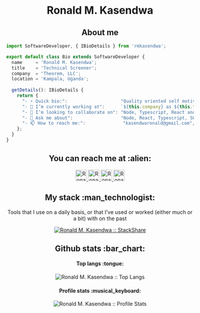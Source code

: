 <h1 align="center">Ronald M. Kasendwa</h1>

<h2 align="center">About me</h2>

```ts
import SoftwareDeveloper, { IBioDetails } from 'rmkasendwa';

export default class Bio extends SoftwareDeveloper {
  name     = 'Ronald M. Kasendwa';
  title    = 'Technical Screener';
  company  = 'Theorem, LLC';
  location = 'Kampala, Uganda';
  
  getDetails(): IBioDetails {
    return {
      "- ⚡ Quick bio:":                    "Quality oriented self motivating engineer that is commercially-ware, evolving and enthusiastic about building stuff",
      "- 🔭 I’m currently working at":      `${this.company} as ${this.title}`,
      "- 👯 I’m looking to collaborate on": "Node, Typescript, React and Docker related projects",
      "- 💬 Ask me about":                  "Node, React, Typescript, SQL, Software Design & Architecture, Web-Dev and CI/CD Pipelines",
      "- 📫 How to reach me:":              "kasendwaronald@gmail.com",
    };
  }
}
```

<h2 align="center">You can reach me at :alien:</h2>

<p align="center">
  <a href="mailto:kasendwaronald@gmail.com">
    <img src="https://www.vectorlogo.zone/logos/gmail/gmail-icon.svg" alt="Ronald M. Kasendwa's LinkedIn Profile" height="30" width="30">
  </a>

  <a href="https://www.linkedin.com/in/rmkasendwa/">
    <img src="https://www.vectorlogo.zone/logos/linkedin/linkedin-icon.svg" alt="Ronald M. Kasendwa's LinkedIn Profile" height="30" width="30">
  </a>

  <a href="https://stackoverflow.com/users/4773354/ronald-m-kasendwa?tab=profile">
    <img src="https://www.vectorlogo.zone/logos/stackoverflow/stackoverflow-icon.svg" alt="Ronald M. Kasendwa's Stack Overflow Profile" height="30" width="30">
  </a>

  <a href="https://stackexchange.com/users/6119325/ronald-m-kasendwa">
    <img src="https://www.vectorlogo.zone/logos/stackexchange/stackexchange-icon.svg" alt="Ronald M. Kasendwa's Stack Exchange Profile" height="30" width="30">
  </a>
</p>

<h2 align="center">My stack :man_technologist:</h2>

<p align="center">Tools that I use on a daily basis, or that I've used or worked (either much or a bit) with on the past</p>
<p align="center">
  <a href="https://stackshare.io/rmkasendwa/my-stack">
    <img src="http://img.shields.io/badge/tech-stack-0690fa.svg?style=flat" alt="Ronald M. Kasendwa :: StackShare" />
  </a>
</p>

<h2 align="center">Github stats :bar_chart:</h2>

<h4 align="center">Top langs :tongue:</h4>

<p align="center"><img src="https://github-readme-stats.vercel.app/api/top-langs/?username=rmkasendwa&langs_count=10&theme=tokyonight&layout=compact" alt="Ronald M. Kasendwa :: Top Langs" /></p>

<h4 align="center">Profile stats :musical_keyboard:</h4>

<p align="center"><img src="https://github-readme-stats.vercel.app/api?username=rmkasendwa&show_icons=true&theme=tokyonight" alt="Ronald M. Kasendwa :: Profile Stats" /></p>
